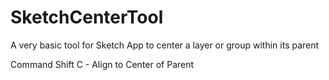 # SketchCenterTool

A very basic tool for Sketch App to center a layer or group within its parent

Command Shift C - Align to Center of Parent
